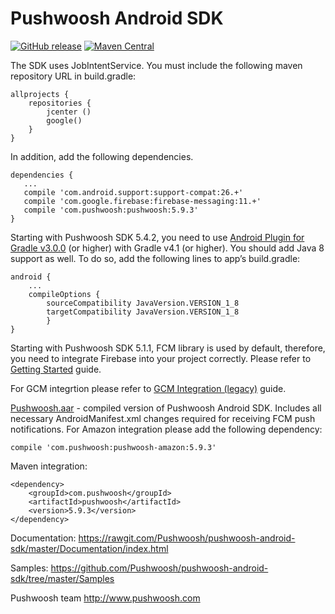 Pushwoosh Android SDK
=====================
[![GitHub release](https://img.shields.io/github/release/Pushwoosh/pushwoosh-andorid-sdk.svg?style=flat-square)](https://github.com/Pushwoosh/pushwoosh-android-sdk/releases) 
[![Maven Central](https://maven-badges.herokuapp.com/maven-central/com.pushwoosh/pushwoosh/badge.svg)](https://maven-badges.herokuapp.com/maven-central/com.pushwoosh/pushwoosh)

The SDK uses JobIntentService. You must include the following maven repository URL in build.gradle:

	allprojects {
	    repositories {
	        jcenter ()
	        google()
	    } 
	}
	
In addition, add the following dependencies.

	dependencies {
	   ...
	   compile 'com.android.support:support-compat:26.+'
	   compile 'com.google.firebase:firebase-messaging:11.+'
	   compile 'com.pushwoosh:pushwoosh:5.9.3'
	}
Starting with Pushwoosh SDK 5.4.2, you need to use [Android Plugin for Gradle v3.0.0](https://developer.android.com/studio/build/gradle-plugin-3-0-0.html) (or higher) with Gradle v4.1 (or higher). You should add Java 8 support as well. To do so, add the following lines to app’s build.gradle:
```
android {
	...
   	compileOptions {
		sourceCompatibility JavaVersion.VERSION_1_8
		targetCompatibility JavaVersion.VERSION_1_8
    	}
}
```
Starting with Pushwoosh SDK 5.1.1, FCM library is used by default, therefore, you need to integrate Firebase into your project correctly. Please refer to [Getting Started](http://docs.pushwoosh.com/docs/fcm-integration) guide.

For GCM integrtion please refer to [GCM Integration (legacy)](http://docs.pushwoosh.com/docs/gcm-integration-legacy) guide.

[Pushwoosh.aar](https://github.com/Pushwoosh/pushwoosh-android-sdk/blob/master/Pushwoosh.aar) - compiled version of Pushwoosh Android SDK. Includes all necessary AndroidManifest.xml changes required for receiving FCM push notifications. For Amazon integration please add the following dependency:

	compile 'com.pushwoosh:pushwoosh-amazon:5.9.3'

Maven integration:

	<dependency>
  		<groupId>com.pushwoosh</groupId>
  		<artifactId>pushwoosh</artifactId>
  		<version>5.9.3</version>
	</dependency>

Documentation:
https://rawgit.com/Pushwoosh/pushwoosh-android-sdk/master/Documentation/index.html

Samples:
https://github.com/Pushwoosh/pushwoosh-android-sdk/tree/master/Samples

Pushwoosh team
http://www.pushwoosh.com
